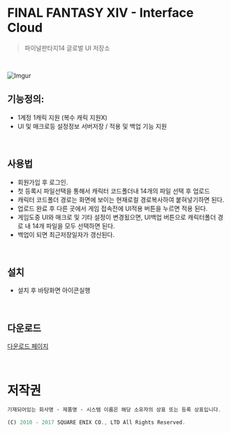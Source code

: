 # FINAL FANTASY XIV - Interface Cloud
> 파이널판타지14 글로벌 UI 저장소
<br/>

![Imgur](http://i.imgur.com/bLlrcu6.png)

## 기능정의:

 * 1계정 1캐릭 지원 (복수 캐릭 지원X)
 * UI 및 매크로등 설정정보 서버저장 / 적용 및 백업 기능 지원

<br/>

## 사용법
 * 회원가입 후 로그인.
 * 첫 등록시 파일선택을 통해서 캐릭터 코드폴더내 14개의 파일 선택 후 업로드
 * 캐릭터 코드폴더 경로는 화면에 보이는 현재로컬 경로복사하여 붙혀넣기하면 된다.
 * 업로드 완료 후 다른 곳에서 게임 접속전에 UI적용 버튼을 누르면 적용 된다.
 * 게임도중 UI와 매크로 및 기타 설정이 변경됬으면, UI백업 버튼으로 캐릭터폴더 경로 내 14개 파일을 모두 선택하면 된다.
 * 백업이 되면 최근저장일자가 갱신된다.
 
<br/>

## 설치
 * 설치 후 바탕화면 아이콘실행

<br/>

## 다운로드
[다운로드 페이지](https://github.com/kimyearho/ffxivclound/releases)

<br/>

# 저작권
```javascript
기재되어있는 회사명 · 제품명 · 시스템 이름은 해당 소유자의 상표 또는 등록 상표입니다.

(C) 2010 - 2017 SQUARE ENIX CO., LTD All Rights Reserved.
